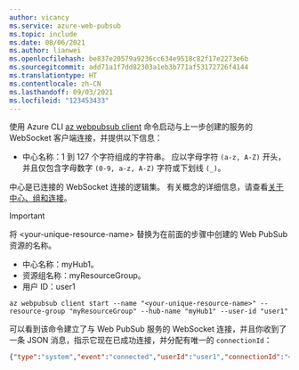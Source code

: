 ```yaml
---
author: vicancy
ms.service: azure-web-pubsub
ms.topic: include
ms.date: 08/06/2021
ms.author: lianwei
ms.openlocfilehash: be837e20579a9236cc634e9518c82f17e2273e6b
ms.sourcegitcommit: add71a1f7dd82303a1eb3b771af53172726f4144
ms.translationtype: HT
ms.contentlocale: zh-CN
ms.lasthandoff: 09/03/2021
ms.locfileid: "123453433"
---
```

使用 Azure CLI [az webpubsub client](/cli/azure/webpubsub/client) 命令启动与上一步创建的服务的 WebSocket 客户端连接，并提供以下信息：

- 中心名称：1 到 127 个字符组成的字符串。 应以字母字符 `(a-z, A-Z)` 开头，并且仅包含字母数字 `(0-9, a-z, A-Z)` 字符或下划线 `(_)`。

中心是已连接的 WebSocket 连接的逻辑集。 有关概念的详细信息，请查看[关于中心、组和连接](../key-concepts.md)。

  > [!Important]
  > 将 &lt;your-unique-resource-name&gt; 替换为在前面的步骤中创建的 Web PubSub 资源的名称。

- 中心名称：myHub1。
- 资源组名称：myResourceGroup。
- 用户 ID：user1

```azurecli-interactive
az webpubsub client start --name "<your-unique-resource-name>" --resource-group "myResourceGroup" --hub-name "myHub1" --user-id "user1"
```

可以看到该命令建立了与 Web PubSub 服务的 WebSocket 连接，并且你收到了一条 JSON 消息，指示它现在已成功连接，并分配有唯一的 `connectionId`：

```json
{"type":"system","event":"connected","userId":"user1","connectionId":"<your_unique_connection_id>"}
```
